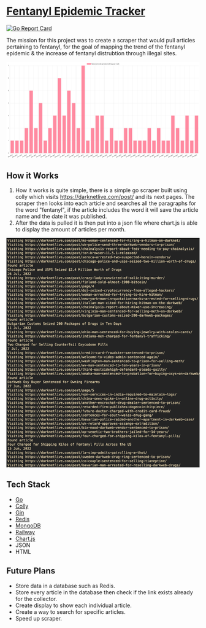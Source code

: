 # [Fentanyl Epidemic Tracker](https://fentanyl-epidemic-tracker.up.railway.app/)

[![Go Report Card](https://goreportcard.com/badge/github.com/xilaluna/Fentanyl-Epidemic-Tracker)](https://goreportcard.com/report/github.com/xilaluna/Fentanyl-Epidemic-Tracker)

The mission for this project was to create a scraper that would pull articles pertaining to fentanyl, for the goal of mapping the trend of the fentanyl epidemic & the increase of fentanyl distrubtion through illegal sites.

![graph image](/static/graph.png)

## How it Works

1. How it works is quite simple, there is a simple go scraper built using colly which visits https://darknetlive.com/post/ and its next pages. The scraper then looks into each article and searches all the paragraphs for the word "fentanyl", if the article includes the word it will save the article name and the date it was published.
2. After the data is pulled it is then put into a json file where chart.js is able to display the amount of articles per month.

![scraper image](/static/scraper-terminal.png)

## Tech Stack

- [Go](https://go.dev/)
- [Colly](http://go-colly.org/)
- [Gin](https://github.com/gin-gonic/gin)
- [Redis](https://redis.io/)
- [MongoDB](https://www.mongodb.com/)
- [Railway](https://railway.app/)
- [Chart.js](https://www.chartjs.org/)
- JSON
- HTML

## Future Plans

- Store data in a database such as Redis.
- Store every article in the database then check if the link exists already for the collector.
- Create display to show each individual article.
- Create a way to search for specific articles.
- Speed up scraper.
